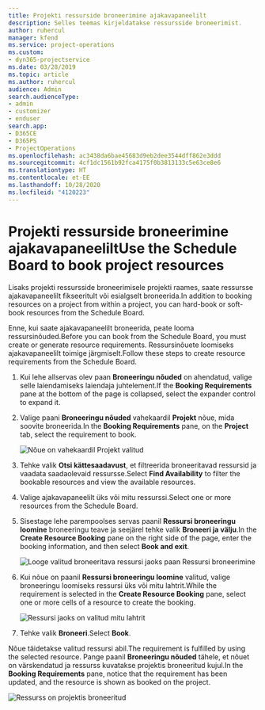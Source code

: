 ```yaml
---
title: Projekti ressurside broneerimine ajakavapaneelilt
description: Selles teemas kirjeldatakse ressursside broneerimist.
author: ruhercul
manager: kfend
ms.service: project-operations
ms.custom:
- dyn365-projectservice
ms.date: 03/28/2019
ms.topic: article
ms.author: ruhercul
audience: Admin
search.audienceType:
- admin
- customizer
- enduser
search.app:
- D365CE
- D365PS
- ProjectOperations
ms.openlocfilehash: ac3438da6bae45683d9eb2dee3544dff862e3ddd
ms.sourcegitcommit: 4cf1dc1561b92fca4175f0b3813133c5e63ce8e6
ms.translationtype: HT
ms.contentlocale: et-EE
ms.lasthandoff: 10/28/2020
ms.locfileid: "4120223"
---
```

# <a name="use-the-schedule-board-to-book-project-resources"></a><span data-ttu-id="c72a0-103">Projekti ressurside broneerimine ajakavapaneelilt</span><span class="sxs-lookup"><span data-stu-id="c72a0-103">Use the Schedule Board to book project resources</span></span>

<span data-ttu-id="c72a0-104">Lisaks projekti ressursside broneerimisele projekti raames, saate ressursse ajakavapaneelilt fikseeritult või esialgselt broneerida.</span><span class="sxs-lookup"><span data-stu-id="c72a0-104">In addition to booking resources on a project from within a project, you can hard-book or soft-book resources from the Schedule Board.</span></span>

<span data-ttu-id="c72a0-105">Enne, kui saate ajakavapaneelilt broneerida, peate looma ressursinõuded.</span><span class="sxs-lookup"><span data-stu-id="c72a0-105">Before you can book from the Schedule Board, you must create or generate resource requirements.</span></span> <span data-ttu-id="c72a0-106">Ressursinõuete loomiseks ajakavapaneelilt toimige järgmiselt.</span><span class="sxs-lookup"><span data-stu-id="c72a0-106">Follow these steps to create resource requirements from the Schedule Board.</span></span>

1. <span data-ttu-id="c72a0-107">Kui lehe allservas olev paan **Broneeringu nõuded** on ahendatud, valige selle laiendamiseks laiendaja juhtelement.</span><span class="sxs-lookup"><span data-stu-id="c72a0-107">If the **Booking Requirements** pane at the bottom of the page is collapsed, select the expander control to expand it.</span></span>
2. <span data-ttu-id="c72a0-108">Valige paani **Broneeringu nõuded** vahekaardil **Projekt** nõue, mida soovite broneerida.</span><span class="sxs-lookup"><span data-stu-id="c72a0-108">In the **Booking Requirements** pane, on the **Project** tab, select the requirement to book.</span></span>

    ![Nõue on vahekaardil Projekt valitud](media/Resource-Management-image73.png)

3. <span data-ttu-id="c72a0-110">Tehke valik **Otsi kättesaadavust**, et filtreerida broneeritavad ressursid ja vaadata saadaolevaid ressursse.</span><span class="sxs-lookup"><span data-stu-id="c72a0-110">Select **Find Availability** to filter the bookable resources and view the available resources.</span></span> 
4. <span data-ttu-id="c72a0-111">Valige ajakavapaneelilt üks või mitu ressurssi.</span><span class="sxs-lookup"><span data-stu-id="c72a0-111">Select one or more resources from the Schedule Board.</span></span> 
5. <span data-ttu-id="c72a0-112">Sisestage lehe parempoolses servas paanil **Ressursi broneeringu loomine** broneeringu teave ja seejärel tehke valik **Broneeri ja välju**.</span><span class="sxs-lookup"><span data-stu-id="c72a0-112">In the **Create Resource Booking** pane on the right side of the page, enter the booking information, and then select **Book and exit**.</span></span>

    ![Looge valitud broneeritava ressursi jaoks paan Ressursi broneerimine](media/Resource-Management-image74.png)

6. <span data-ttu-id="c72a0-114">Kui nõue on paanil **Ressursi broneeringu loomine** valitud, valige broneeringu loomiseks ressursi üks või mitu lahtrit.</span><span class="sxs-lookup"><span data-stu-id="c72a0-114">While the requirement is selected in the **Create Resource Booking** pane, select one or more cells of a resource to create the booking.</span></span>

    ![Ressursi jaoks on valitud mitu lahtrit](media/Resource-Management-image75.png)

7. <span data-ttu-id="c72a0-116">Tehke valik **Broneeri**.</span><span class="sxs-lookup"><span data-stu-id="c72a0-116">Select **Book**.</span></span>

<span data-ttu-id="c72a0-117">Nõue täidetakse valitud ressursi abil.</span><span class="sxs-lookup"><span data-stu-id="c72a0-117">The requirement is fulfilled by using the selected resource.</span></span> <span data-ttu-id="c72a0-118">Pange paanil **Broneeringu nõuded** tähele, et nõuet on värskendatud ja ressurss kuvatakse projektis broneeritud kujul.</span><span class="sxs-lookup"><span data-stu-id="c72a0-118">In the **Booking Requirements** pane, notice that the requirement has been updated, and the resource is shown as booked on the project.</span></span>

![Ressurss on projektis broneeritud](media/Resource-Management-image76.png)
